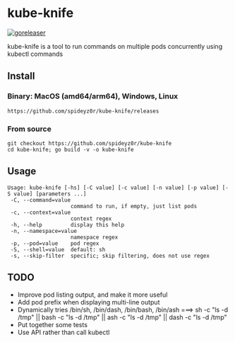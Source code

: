 # kube-knife
[![goreleaser](https://github.com/spideyz0r/kube-knife/actions/workflows/release.yml/badge.svg)](https://github.com/spideyz0r/kube-knife/actions/workflows/release.yml)

kube-knife is a tool to run commands on multiple pods concurrently using kubectl commands

## Install

### Binary: MacOS (amd64/arm64), Windows, Linux
```
https://github.com/spideyz0r/kube-knife/releases
```
### From source
```
git checkout https://github.com/spideyz0r/kube-knife
cd kube-knife; go build -v -o kube-knife
```

## Usage
```
Usage: kube-knife [-hs] [-C value] [-c value] [-n value] [-p value] [-S value] [parameters ...]
 -C, --command=value
                    command to run, if empty, just list pods
 -c, --context=value
                    context regex
 -h, --help         display this help
 -n, --namespace=value
                    namespace regex
 -p, --pod=value    pod regex
 -S, --shell=value  default: sh
 -s, --skip-filter  specific; skip filtering, does not use regex

```

## TODO
- Improve pod listing output, and make it more useful
- Add pod prefix when displaying multi-line output
- Dynamically tries /bin/sh, /bin/dash, /bin/bash, /bin/ash ===> sh -c "ls -d /tmp" || bash -c "ls -d /tmp" || ash -c "ls -d /tmp"  || dash -c "ls -d /tmp"
- Put together some tests
- Use API rather than call kubectl 


